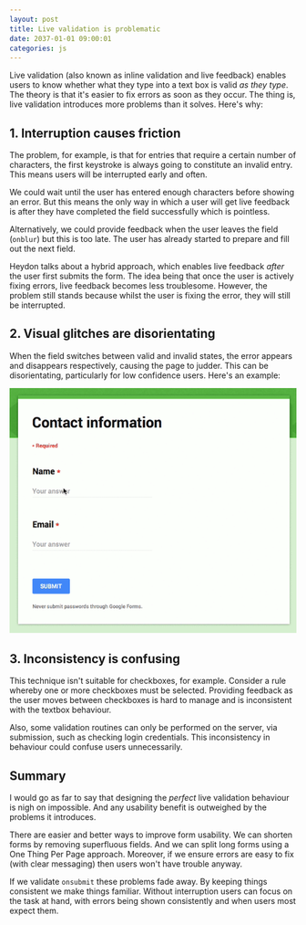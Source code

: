 ```yaml
---
layout: post
title: Live validation is problematic
date: 2037-01-01 09:00:01
categories: js
---
```


Live validation (also known as inline validation and live feedback) enables users to know whether what they type into a text box is valid *as they type*. The theory is that it's easier to fix errors as soon as they occur. The thing is, live validation introduces more problems than it solves. Here's why:

## 1. Interruption causes friction

The problem, for example, is that for entries that require a certain number of characters, the first keystroke is always going to constitute an invalid entry. This means users will be interrupted early and often.

We could wait until the user has entered enough characters before showing an error. But this means the only way in which a user will get live feedback is after they have completed the field successfully which is pointless.

Alternatively, we could provide feedback when the user leaves the field (`onblur`) but this is too late. The user has already started to prepare and fill out the next field.

Heydon talks about a hybrid approach, which enables live feedback *after* the user first submits the form. The idea being that once the user is actively fixing errors, live feedback becomes less troublesome. However, the problem still stands because whilst the user is fixing the error, they will still be interrupted.

## 2. Visual glitches are disorientating

When the field switches between valid and invalid states, the error appears and disappears respectively, causing the page to judder. This can be disorientating, particularly for low confidence users. Here's an example:

![Live feedback can cause the page to judder](/assets/img/live.gif)

## 3. Inconsistency is confusing

This technique isn't suitable for checkboxes, for example. Consider a rule whereby one or more checkboxes must be selected. Providing feedback as the user moves between checkboxes is hard to manage and is inconsistent with the textbox behaviour.

Also, some validation routines can only be performed on the server, via submission, such as checking login credentials. This inconsistency in behaviour could confuse users unnecessarily.

## Summary

I would go as far to say that designing the *perfect* live validation behaviour is nigh on impossible. And any usability benefit is outweighed by the problems it introduces.

There are easier and better ways to improve form usability. We can shorten forms by removing superfluous fields. And we can split long forms using a One Thing Per Page approach. Moreover, if we ensure errors are easy to fix (with clear messaging) then users won't have trouble anyway.

If we validate `onsubmit` these problems fade away. By keeping things consistent we make things familiar. Without interruption users can focus on the task at hand, with errors being shown consistently and when users most expect them.